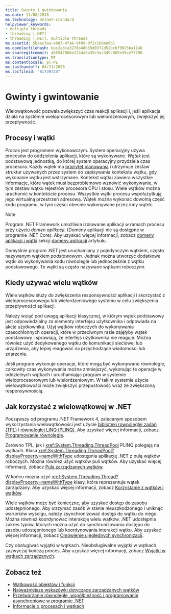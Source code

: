 ```yaml
---
title: Gwinty i gwintowanie
ms.date: 11/08/2018
ms.technology: dotnet-standard
helpviewer_keywords:
- multiple threads
- threading [.NET]
- threading [.NET], multiple threads
ms.assetid: 5baac3aa-e603-4fa6-9f89-0f2c1084e6b1
ms.openlocfilehash: bac2a3ca3278b48b35d0372d52bcb79025ba1148
ms.sourcegitcommit: 465547886a1224a5435c3ac349c805e39ce77706
ms.translationtype: MT
ms.contentlocale: pl-PL
ms.lasthandoff: 04/21/2020
ms.locfileid: "81739724"
---
```

# <a name="threads-and-threading"></a>Gwinty i gwintowanie

Wielowątkowość pozwala zwiększyć czas reakcji aplikacji i, jeśli aplikacja działa na systemie wieloprocesorowym lub wielordzeniowym, zwiększyć jej przepływność.

## <a name="processes-and-threads"></a>Procesy i wątki

*Proces* jest programem wykonawczym. System operacyjny używa procesów do oddzielenia aplikacji, które są wykonywane. *Wątek* jest podstawową jednostką, do której system operacyjny przydziela czas procesora. Każdy wątek ma [priorytet planowania](scheduling-threads.md) i utrzymuje zestaw struktur używanych przez system do zapisywania kontekstu wątku, gdy wykonanie wątku jest wstrzymane. Kontekst wątku zawiera wszystkie informacje, które wątek musi bezproblemowo wznowić wykonywanie, w tym zestaw wątku rejestrów procesora CPU i stosu. Wiele wątków można uruchomić w kontekście procesu. Wszystkie wątki procesu współużytkują jego wirtualną przestrzeń adresową. Wątek można wykonać dowolną część kodu programu, w tym części obecnie wykonywane przez inny wątek.

> [!NOTE]
> Program .NET Framework umożliwia izolowanie aplikacji w ramach procesu przy użyciu *domen aplikacji*. (Domeny aplikacji nie są dostępne w programie .NET Core). Aby uzyskać więcej informacji, zobacz [domeny aplikacji i wątki](../../framework/app-domains/application-domains.md#application-domains-and-threads) sekcji [domeny aplikacji](../../framework/app-domains/application-domains.md) artykułu.

Domyślnie program .NET jest uruchamiany z pojedynczym wątkiem, często nazywanym wątkiem *podstawowym.* Jednak można utworzyć dodatkowe wątki do wykonywania kodu równolegle lub jednocześnie z wątku podstawowego. Te wątki są często nazywane wątkami *roboczymi.*

## <a name="when-to-use-multiple-threads"></a>Kiedy używać wielu wątków

Wiele wątków służy do zwiększenia responsywności aplikacji i skorzystać z wieloprocesorowego lub wielordzeniowego systemu w celu zwiększenia przepływności aplikacji.

Należy wziąć pod uwagę aplikacji klasycznej, w którym wątek podstawowy jest odpowiedzialny za elementy interfejsu użytkownika i odpowiada na akcje użytkownika. Użyj wątków roboczych do wykonywania czasochłonnych operacji, które w przeciwnym razie zajęłyby wątek podstawowy i sprawiają, że interfejs użytkownika nie reaguje. Można również użyć dedykowanego wątku do komunikacji sieciowej lub urządzenia, aby lepiej reagować na przychodzące wiadomości lub zdarzenia.

Jeśli program wykonuje operacje, które mogą być wykonywane równolegle, całkowity czas wykonywania można zmniejszyć, wykonując te operacje w oddzielnych wątkach i uruchamiając program w systemie wieloprocesorowym lub wielordzeniowym. W takim systemie użycie wielowątkowości może zwiększyć przepustowość wraz ze zwiększoną responsywnością.

## <a name="how-to-use-multithreading-in-net"></a>Jak korzystać z wielowątkowej w .NET

Począwszy od programu .NET Framework 4, zalecanym sposobem wykorzystania wielowątkowości jest użycie [biblioteki równoległej zadań (TPL)](../parallel-programming/task-parallel-library-tpl.md) i [równoległej LINQ (PLINQ).](../parallel-programming/introduction-to-plinq.md) Aby uzyskać więcej informacji, zobacz [Programowanie równoległe](../parallel-programming/index.md).

Zarówno TPL, jak i <xref:System.Threading.ThreadPool> PLINQ polegają na wątkach. Klasa <xref:System.Threading.ThreadPool?displayProperty=nameWithType> udostępnia aplikację .NET z pulą wątków roboczych. Można również użyć wątków puli wątków. Aby uzyskać więcej informacji, zobacz [Pula zarządzanych wątków](the-managed-thread-pool.md).

W końcu można użyć <xref:System.Threading.Thread?displayProperty=nameWithType> klasy, która reprezentuje wątek zarządzany. Aby uzyskać więcej informacji, zobacz [Korzystanie z wątków i wątków](using-threads-and-threading.md).

Wiele wątków może być konieczne, aby uzyskać dostęp do zasobu udostępnionego. Aby utrzymać zasób w stanie nieuszkodzonego i uniknąć warunków wyścigu, należy zsynchronizować dostęp do wątku do niego. Można również koordynować interakcję wielu wątków. .NET udostępnia zakres typów, których można użyć do synchronizowania dostępu do zasobu udostępnionego lub koordynowania interakcji wątku. Aby uzyskać więcej informacji, zobacz [Omówienie ujegłędnych synchronizacji](overview-of-synchronization-primitives.md).

Czy obsługiwać wyjątki w wątkach. Nieobsługiwalne wyjątki w wątkach zazwyczaj kończą proces. Aby uzyskać więcej informacji, zobacz [Wyjątki w wątkach zarządzanych](exceptions-in-managed-threads.md).

## <a name="see-also"></a>Zobacz też

- [Wątkowość obiektów i funkcji](threading-objects-and-features.md)
- [Najważniejsze wskazówki dotyczące zarządzanych wątków](managed-threading-best-practices.md)
- [Przetwarzanie równoległe, współbieżność i programowanie asynchroniowe w programie .NET](../parallel-processing-and-concurrency.md)
- [Informacje o procesach i wątkach](/windows/desktop/procthread/about-processes-and-threads)
